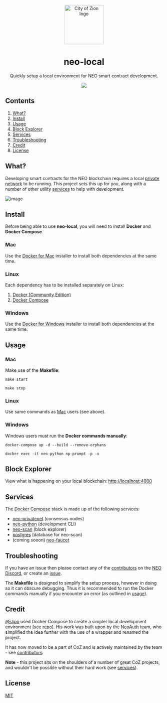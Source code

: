 <p align="center">
  <img
    src="http://res.cloudinary.com/vidsy/image/upload/v1503160820/CoZ_Icon_DARKBLUE_200x178px_oq0gxm.png"
    width="125px"
    alt="City of Zion logo">
</p>

<h1 align="center">neo-local</h1>

<p align="center">
  Quickly setup a local environment for NEO smart contract development.
</p>

<p align="center">
  <a href="https://travis-ci.org/CityOfZion/neo-local">
    <img src="https://img.shields.io/travis/CityOfZion/neo-local/master.svg">
  </a>
</p>

## Contents

1. [What?](#what)
1. [Install](#install)
1. [Usage](#usage)
1. [Block Explorer](#block-explorer)
1. [Services](#services)
1. [Troubleshooting](#troubleshooting)
1. [Credit](#credit)
1. [License](#license)

## What?

Developing smart contracts for the NEO blockchain requires a local 
[private network](https://hub.docker.com/r/cityofzion/neo-privatenet/) to be running. This project 
sets this up for you, along with a number of other utility [services](#services) to help with development.

![image](https://user-images.githubusercontent.com/2796074/36632958-9247f8ba-198d-11e8-8055-f096141902d9.png)

## Install

Before being able to use **neo-local**, you will need to install **Docker** and **Docker Compose**.

### Mac

Use the [Docker for Mac](https://docs.docker.com/docker-for-mac/install/) installer to install both 
dependencies at the same time.

### Linux

Each dependency has to be installed separately on Linux:

1. [Docker (Community Edition)](https://store.docker.com/search?offering=community&operating_system=linux&q=&type=edition)
1. [Docker Compose](https://docs.docker.com/compose/install/#install-compose)

### Windows

Use the [Docker for Windows](https://docs.docker.com/docker-for-windows/install/) installer to install
both dependencies at the same time.

## Usage

### Mac 

Make use of the **Makefile**:

```
make start
```
```
make stop
```

### Linux

Use same commands as [Mac](#mac) users (see above).

### Windows

Windows users must run the **Docker commands manually**:

```
docker-compose up -d --build --remove-orphans
```
```
docker exec -it neo-python np-prompt -p -v
```

## Block Explorer

View what is happening on your local blockchain: [http://localhost:4000](http://localhost:4000)

## Services

The [Docker Compose](https://docs.docker.com/compose/) stack is made up of the following
services:

- [neo-privatenet](https://hub.docker.com/r/cityofzion/neo-privatenet/) (consensus nodes)
- [neo-python](https://github.com/CityOfZion/neo-python) (development CLI)
- [neo-scan](https://github.com/CityOfZion/neo-scan) (block explorer)
- [postgres](https://hub.docker.com/_/postgres/) (database for neo-scan)
- (coming sooon) [neo-faucet](https://github.com/CityOfZion/neo-faucet)

## Troubleshooting

If you have an issue then please contact any of the 
[contributors](https://github.com/CityOfZion/neo-local/graphs/contributors) on the 
[NEO Discord](https://discord.cityofzion.io), or create an [issue](https://github.com/CityOfZion/neo-local/issues/new).

The **Makefile** is designed to simplify the setup process, however in doing so it can 
obscure debugging. Thus it is recommended to run the Docker commands manually if you encounter 
an error (as outlined in [usage](#usage)).

## Credit

[@slipo](https://github.com/slipo) used Docker Compose to create a simpler
local development environment (see [repo](https://github.com/slipo/neo-scan-docker)). His work was built 
upon by the [NeoAuth](https://github.com/neoauth) team, who simplified the idea
further with the use of a wrapper and renamed the project.

It has now moved to be a part of CoZ and is actively maintained by the team - see 
[contributors](https://github.com/CityOfZion/neo-local/graphs/contributors).

**Note** - this project sits on the shoulders of a number of great CoZ projects, and wouldn't be 
possible without their hard work (see [services](#services)).

## License

[MIT](https://github.com/CityOfZion/neo-local/blob/master/LICENSE)
